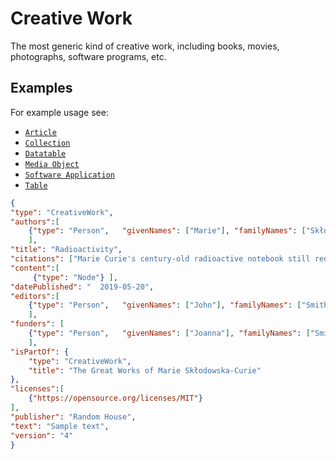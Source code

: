 # Creative Work

The most generic kind of creative work, including books, movies, photographs, software programs, etc.

## Examples

For example usage see:

- [`Article`](/schema/Article)
- [`Collection`](/schema/Collection)
- [`Datatable`](/schema/Datatable)
- [`Media Object`](/schema/MediaObject)
- [`Software Application`](/schema/SoftwareApplication)
- [`Table`](/schema/Table)

```json
{
"type": "CreativeWork",
"authors":[
    {"type": "Person",   "givenNames": ["Marie"], "familyNames": ["Skłodowska", "Curie"]}
    ],
"title": "Radioactivity",
"citations": ["Marie Curie's century-old radioactive notebook still requires lead box"],
"content":[
     {"type": "Node"} ],
"datePublished": "	2019-05-20",
"editors":[
    {"type": "Person",   "givenNames": ["John"], "familyNames": ["Smith"]}
    ],
"funders": [
    {"type": "Person",   "givenNames": ["Joanna"], "familyNames": ["Smith"]}
    ],
"isPartOf": {
    "type": "CreativeWork",
    "title": "The Great Works of Marie Skłodowska-Curie"
},
"licenses":[
    {"https://opensource.org/licenses/MIT"}
],
"publisher": "Random House",
"text": "Sample text",
"version": "4"
}
```
